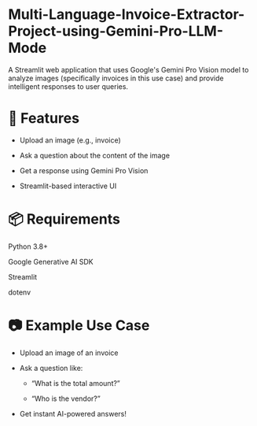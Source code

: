 # Multi-Language-Invoice-Extractor-Project-using-Gemini-Pro-LLM-Mode

A Streamlit web application that uses Google's Gemini Pro Vision model to analyze images (specifically invoices in this use case) and provide intelligent responses to user queries.

# 🚀 Features
* Upload an image (e.g., invoice)

* Ask a question about the content of the image

* Get a response using Gemini Pro Vision

* Streamlit-based interactive UI

# 📦 Requirements
Python 3.8+

Google Generative AI SDK

Streamlit

dotenv

# 📷 Example Use Case
* Upload an image of an invoice

* Ask a question like:

     * “What is the total amount?”

     * “Who is the vendor?”

* Get instant AI-powered answers!
